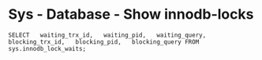 # Sys - Database - Show innodb-locks 

```
SELECT   waiting_trx_id,   waiting_pid,   waiting_query,   blocking_trx_id,   blocking_pid,   blocking_query FROM sys.innodb_lock_waits;
```
